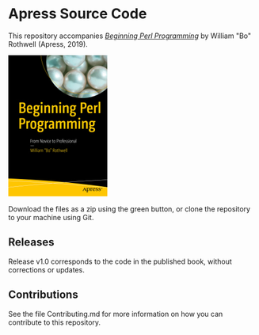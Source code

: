 # Apress Source Code

This repository accompanies [*Beginning Perl Programming*](https://www.apress.com/9781484250549) by William "Bo" Rothwell (Apress, 2019).

[comment]: #cover
![Cover image](9781484250549.jpg)

Download the files as a zip using the green button, or clone the repository to your machine using Git.

## Releases

Release v1.0 corresponds to the code in the published book, without corrections or updates.

## Contributions

See the file Contributing.md for more information on how you can contribute to this repository.